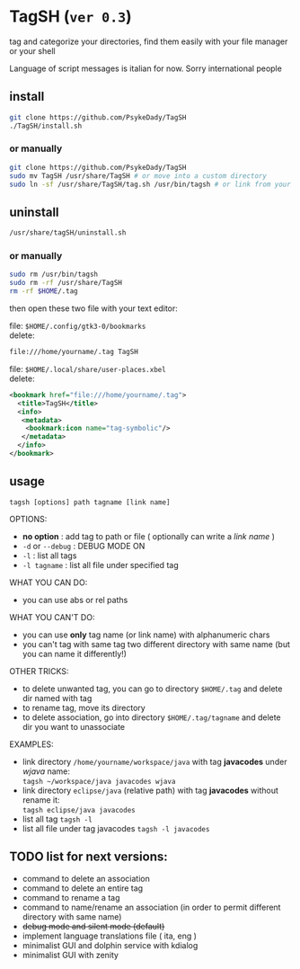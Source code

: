 # TagSH (`ver 0.3`)
tag and categorize your directories, find them easily with your file manager or your shell

Language of script messages is italian for now. Sorry international people 

## install 
```bash
git clone https://github.com/PsykeDady/TagSH
./TagSH/install.sh
```

### or manually
```bash
git clone https://github.com/PsykeDady/TagSH
sudo mv TagSH /usr/share/TagSH # or move into a custom directory
sudo ln -sf /usr/share/TagSH/tag.sh /usr/bin/tagsh # or link from your custom directory, or expand your PATH env
```

## uninstall
```bash
/usr/share/tagSH/uninstall.sh
```

### or manually
```bash
sudo rm /usr/bin/tagsh
sudo rm -rf /usr/share/TagSH
rm -rf $HOME/.tag
```

then open these two file with your text editor:  

file: `$HOME/.config/gtk3-0/bookmarks`  
delete:
```bash
file:///home/yourname/.tag TagSH
```

file: `$HOME/.local/share/user-places.xbel`  
delete:
```xml
<bookmark href="file:///home/yourname/.tag">
  <title>TagSH</title>
  <info>
   <metadata>
    <bookmark:icon name="tag-symbolic"/>
   </metadata>
  </info>
</bookmark>
```

## usage

`tagsh [options] path tagname [link name]`

OPTIONS:  
- **no option**		: add tag to path or file ( optionally can write a *link name* ) 
- `-d` or `--debug` 	: DEBUG MODE ON
- `-l`			: list all tags
- `-l tagname`		: list all file under specified tag

WHAT YOU CAN DO:  
- you can use abs or rel paths

WHAT YOU CAN'T DO:  
- you can use **only** tag name (or link name) with alphanumeric chars
- you can't tag with same tag two different directory with same name (but you can name it differently!) 

OTHER TRICKS:  
- to delete unwanted tag, you can go to directory `$HOME/.tag` and delete dir named with tag
- to rename tag, move its directory
- to delete association, go into directory `$HOME/.tag/tagname` and delete dir you want to unassociate

EXAMPLES:  
- link directory `/home/yourname/workspace/java` with tag **javacodes** under *wjava* name:  
`tagsh ~/workspace/java javacodes wjava`
- link directory `eclipse/java` (relative path) with tag **javacodes** without rename it:  
`tagsh eclipse/java javacodes`
- list all tag
`tagsh -l`
- list all file under tag javacodes
`tagsh -l javacodes`

## TODO list for next versions:

- command to delete an association
- command to delete an entire tag
- command to rename a tag
- command to name/rename an association (in order to permit different directory with same name)
- ~~debug mode and silent mode (default)~~ 
- implement language translations file ( ita, eng )
- minimalist GUI and dolphin service with kdialog
- minimalist GUI with zenity

